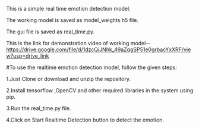 This is a simple real time emotion detection model.

The working model is saved as model_weights.h5 file.

The gui file is saved as real_time.py.

This is the link for demonstration video of working model--https://drive.google.com/file/d/1dzcQiJNhk_49aZqgSP51e0grbacYxXRF/view?usp=drive_link

#To use the realtime emotion detection model, follow the given steps:

1.Just Clone or download and unzip the repository.

2.Install tensorflow ,OpenCV and other required libraries in the system using pip. 

3.Run the real_time.py file. 

4.Click on Start Realtime Detection button to detect the emotion.
